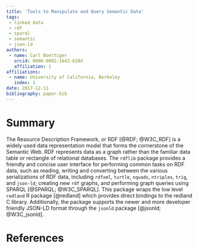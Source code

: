 ```yaml
---
title: 'Tools to Manipulate and Query Semantic Data'
tags:
 - linked data
 - rdf
 - sparql
 - semantic
 - json-ld
authors:
 - name: Carl Boettiger
   orcid: 0000-0002-1642-628X
   affiliation: 1
affiliations:
 - name: University of California, Berkeley
   index: 1
date: 2017-12-11
bibliography: paper.bib
---
```


# Summary

The Resource Description Framework, or RDF [@RDF; @W3C_RDF] is a widely used
data representation model that forms the cornerstone of the 
Semantic Web. RDF represents data as a graph rather than 
the familiar data table or rectangle of relational databases.
The `rdflib` package provides a friendly and concise user interface
for performing common tasks on RDF data, such as reading, writing
and converting between the various serializations of RDF data,
including `rdfxml`, `turtle`, `nquads`, `ntriples`, `trig`, and `json-ld`;
creating new `rdf` graphs, and performing graph queries using SPARQL [@SPARQL; @W3C_SPARQL].
This package wraps the low level `redland` R package [@redland] which
provides direct bindings to the redland C library.  Additionally,
the package supports the newer and more developer friendly
JSON-LD format through the `jsonld` package [@jsonld; @W3C_jsonld].

# References
